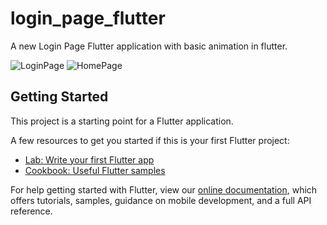 # login_page_flutter

A new Login Page Flutter application with basic animation in flutter.

![LoginPage](https://user-images.githubusercontent.com/25679298/54140572-ebbf6080-4449-11e9-9868-a3103439a023.png)
![HomePage](https://user-images.githubusercontent.com/25679298/54140575-ecf08d80-4449-11e9-8541-a282d97bd589.png)


## Getting Started

This project is a starting point for a Flutter application.

A few resources to get you started if this is your first Flutter project:

- [Lab: Write your first Flutter app](https://flutter.io/docs/get-started/codelab)
- [Cookbook: Useful Flutter samples](https://flutter.io/docs/cookbook)

For help getting started with Flutter, view our 
[online documentation](https://flutter.io/docs), which offers tutorials, 
samples, guidance on mobile development, and a full API reference.
